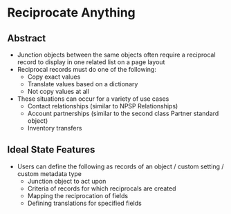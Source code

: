 # Reciprocate Anything

## Abstract
* Junction objects between the same objects often require a reciprocal record to display in one related list on a page layout
* Reciprocal records must do one of the following:
	* Copy exact values
	* Translate values based on a dictionary
	* Not copy values at all
* These situations can occur for a variety of use cases
	* Contact relationships (similar to NPSP Relationships)
	* Account partnerships (similar to the second class Partner standard object)
	* Inventory transfers

## Ideal State Features
* Users can define the following as records of an object / custom setting / custom metadata type
	* Junction object to act upon
	* Criteria of records for which reciprocals are created
	* Mapping the reciprocation of fields 
	* Defining translations for specified fields